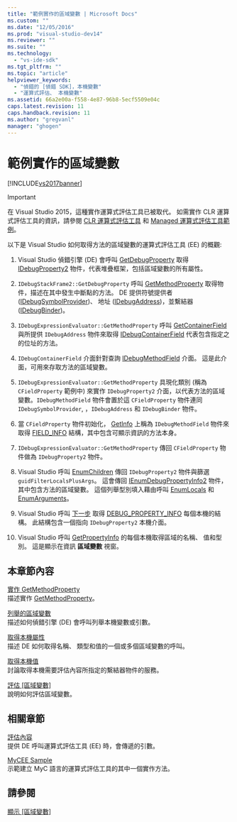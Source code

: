 ```yaml
---
title: "範例實作的區域變數 | Microsoft Docs"
ms.custom: ""
ms.date: "12/05/2016"
ms.prod: "visual-studio-dev14"
ms.reviewer: ""
ms.suite: ""
ms.technology: 
  - "vs-ide-sdk"
ms.tgt_pltfrm: ""
ms.topic: "article"
helpviewer_keywords: 
  - "偵錯的 [偵錯 SDK]，本機變數"
  - "運算式評估、 本機變數"
ms.assetid: 66a2e00a-f558-4e87-96b8-5ecf5509e04c
caps.latest.revision: 11
caps.handback.revision: 11
ms.author: "gregvanl"
manager: "ghogen"
---
```

# 範例實作的區域變數
[!INCLUDE[vs2017banner](../../code-quality/includes/vs2017banner.md)]

> [!IMPORTANT]
>  在 Visual Studio 2015，這種實作運算式評估工具已被取代。 如需實作 CLR 運算式評估工具的資訊，請參閱 [CLR 運算式評估工具](https://github.com/Microsoft/ConcordExtensibilitySamples/wiki/CLR-Expression-Evaluators) 和 [Managed 運算式評估工具範例](https://github.com/Microsoft/ConcordExtensibilitySamples/wiki/Managed-Expression-Evaluator-Sample)。  
  
 以下是 Visual Studio 如何取得方法的區域變數的運算式評估工具 \(EE\) 的概觀:  
  
1.  Visual Studio 偵錯引擎 \(DE\) 會呼叫 [GetDebugProperty](../../extensibility/debugger/reference/idebugstackframe2-getdebugproperty.md) 取得 [IDebugProperty2](../../extensibility/debugger/reference/idebugproperty2.md) 物件，代表堆疊框架，包括區域變數的所有屬性。  
  
2.  `IDebugStackFrame2::GetDebugProperty` 呼叫 [GetMethodProperty](../../extensibility/debugger/reference/idebugexpressionevaluator-getmethodproperty.md) 取得物件，描述在其中發生中斷點的方法。 DE 提供符號提供者 \([IDebugSymbolProvider](../../extensibility/debugger/reference/idebugsymbolprovider.md)\)、 地址 \([IDebugAddress](../../extensibility/debugger/reference/idebugaddress.md)\)，並繫結器 \([IDebugBinder](../../extensibility/debugger/reference/idebugbinder.md)\)。  
  
3.  `IDebugExpressionEvaluator::GetMethodProperty` 呼叫 [GetContainerField](../../extensibility/debugger/reference/idebugsymbolprovider-getcontainerfield.md) 與所提供 `IDebugAddress` 物件來取得 [IDebugContainerField](../../extensibility/debugger/reference/idebugcontainerfield.md) 代表包含指定之的位址的方法。  
  
4.  `IDebugContainerField` 介面針對查詢 [IDebugMethodField](../../extensibility/debugger/reference/idebugmethodfield.md) 介面。 這是此介面，可用來存取方法的區域變數。  
  
5.  `IDebugExpressionEvaluator::GetMethodProperty` 具現化類別 \(稱為 `CFieldProperty` 範例中\) 來實作 `IDebugProperty2` 介面，以代表方法的區域變數。`IDebugMethodField` 物件會置於這 `CFieldProperty` 物件連同 `IDebugSymbolProvider`, ，`IDebugAddress` 和 `IDebugBinder` 物件。  
  
6.  當 `CFieldProperty` 物件初始化， [GetInfo](../../extensibility/debugger/reference/idebugfield-getinfo.md) 上稱為 `IDebugMethodField` 物件來取得 [FIELD\_INFO](../../extensibility/debugger/reference/field-info.md) 結構，其中包含可顯示資訊的方法本身。  
  
7.  `IDebugExpressionEvaluator::GetMethodProperty` 傳回 `CFieldProperty` 物件做為 `IDebugProperty2` 物件。  
  
8.  Visual Studio 呼叫 [EnumChildren](../../extensibility/debugger/reference/idebugproperty2-enumchildren.md) 傳回 `IDebugProperty2` 物件與篩選 `guidFilterLocalsPlusArgs`。 這會傳回 [IEnumDebugPropertyInfo2](../../extensibility/debugger/reference/ienumdebugpropertyinfo2.md) 物件，其中包含方法的區域變數。 這個列舉型別填入藉由呼叫 [EnumLocals](../../extensibility/debugger/reference/idebugmethodfield-enumlocals.md) 和 [EnumArguments](../../extensibility/debugger/reference/idebugmethodfield-enumarguments.md)。  
  
9. Visual Studio 呼叫 [下一步](../../extensibility/debugger/reference/ienumdebugpropertyinfo2-next.md) 取得 [DEBUG\_PROPERTY\_INFO](../../extensibility/debugger/reference/debug-property-info.md) 每個本機的結構。 此結構包含一個指向 `IDebugProperty2` 本機介面。  
  
10. Visual Studio 呼叫 [GetPropertyInfo](../../extensibility/debugger/reference/idebugproperty2-getpropertyinfo.md) 的每個本機取得區域的名稱、 值和型別。 這是顯示在資訊 **區域變數** 視窗。  
  
## 本章節內容  
 [實作 GetMethodProperty](../../extensibility/debugger/implementing-getmethodproperty.md)  
 描述實作 [GetMethodProperty](../../extensibility/debugger/reference/idebugexpressionevaluator-getmethodproperty.md)。  
  
 [列舉的區域變數](../../extensibility/debugger/enumerating-locals.md)  
 描述如何偵錯引擎 \(DE\) 會呼叫列舉本機變數或引數。  
  
 [取得本機屬性](../../extensibility/debugger/getting-local-properties.md)  
 描述 DE 如何取得名稱、 類型和值的一個或多個區域變數的呼叫。  
  
 [取得本機值](../../extensibility/debugger/getting-local-values.md)  
 討論取得本機需要評估內容所指定的繫結器物件的服務。  
  
 [評估 \[區域變數\]](../../extensibility/debugger/evaluating-locals.md)  
 說明如何評估區域變數。  
  
## 相關章節  
 [評估內容](../../extensibility/debugger/evaluation-context.md)  
 提供 DE 呼叫運算式評估工具 \(EE\) 時，會傳遞的引數。  
  
 [MyCEE Sample](http://msdn.microsoft.com/zh-tw/624a018b-9179-402f-9d48-3aec87b48f4f)  
 示範建立 MyC 語言的運算式評估工具的其中一個實作方法。  
  
## 請參閱  
 [顯示 \[區域變數\]](../../extensibility/debugger/displaying-locals.md)